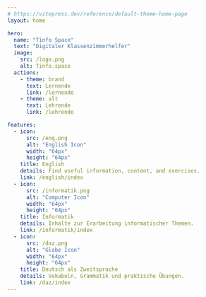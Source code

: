 ```yaml
---
# https://vitepress.dev/reference/default-theme-home-page
layout: home

hero:
  name: "Tinfo Space"
  text: "Digitaler Klassenzimmerhelfer"
  image:
    src: /logo.png
    alt: Tinfo.space
  actions:
    - theme: brand
      text: Lernende
      link: /lernende
    - theme: alt
      text: Lehrende
      link: /lehrende

features:
  - icon:
      src: /eng.png
      alt: "English Icon"
      width: "64px"
      height: "64px"
    title: English
    details: Find useful information, content, and exercises.
    link: /english/index
  - icon:
      src: /informatik.png
      alt: "Computer Icon"
      width: "64px"
      height: "64px"
    title: Informatik
    details: Inhalte zur Erarbeitung informatischer Themen.
    link: /informatik/index
  - icon:
      src: /daz.png
      alt: "Globe Icon"
      width: "64px"
      height: "64px"
    title: Deutsch als Zweitsprache
    details: Vokabeln, Grammatik und praktische Übungen.
    link: /daz/index
---
```

